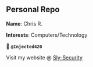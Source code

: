 ## Personal Repo

**Name**: Chris R.

**Interests**: Computers/Technology

👋 **`@Injected420`**

Visit my website @ [Sly-Security](https://h4ck.sly-security.com/)


<!---
Injected420/Injected420 is a ✨ special ✨ repository because its `README.md` (this file) appears on your GitHub profile.
You can click the Preview link to take a look at your changes.
--->
